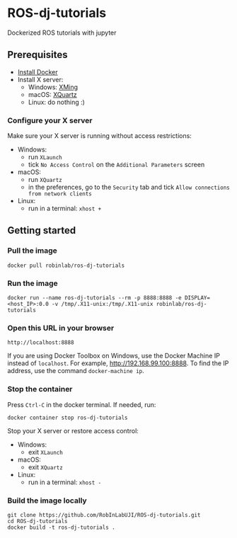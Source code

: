 # ROS-dj-tutorials 
Dockerized ROS tutorials with jupyter

## Prerequisites
* [Install Docker](https://docs.docker.com/install/)
* Install X server:
    - Windows: [XMing](http://www.straightrunning.com/XmingNotes/)
    - macOS: [XQuartz](https://www.xquartz.org/)
    - Linux: do nothing :)

### Configure your X server
Make sure your X server is running without access restrictions:
* Windows: 
    - run `XLaunch`
    - tick `No Access Control` on the `Additional Parameters` screen
* macOS:
    - run `XQuartz`
    - in the preferences, go to the `Security` tab and tick `Allow connections from network clients`
* Linux:
    - run in a terminal: `xhost +`

## Getting started

### Pull the image

    docker pull robinlab/ros-dj-tutorials
    
### Run the image

    docker run --name ros-dj-tutorials --rm -p 8888:8888 -e DISPLAY=<host_IP>:0.0 -v /tmp/.X11-unix:/tmp/.X11-unix robinlab/ros-dj-tutorials
    
### Open this URL in your browser

    http://localhost:8888

If you are using Docker Toolbox on Windows, use the Docker Machine IP instead of ``localhost``. For example, http://192.168.99.100:8888. To find the IP address, use the command ``docker-machine ip``.

### Stop the container

Press `Ctrl-C` in the docker terminal.
If needed, run:

    docker container stop ros-dj-tutorials

Stop your X server or restore access control:
* Windows: 
    - exit `XLaunch`
* macOS:
    - exit `XQuartz`
* Linux: 
    - run in a terminal: `xhost -`

### Build the image locally

    git clone https://github.com/RobInLabUJI/ROS-dj-tutorials.git
    cd ROS-dj-tutorials
    docker build -t ros-dj-tutorials .
